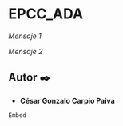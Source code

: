 # EPCC_ADA

_Mensaje 1_


_Mensaje 2_


## Autor ✒️

* **César Gonzalo Carpio Paiva** 


```
Embed
```
